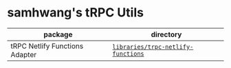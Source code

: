 # samhwang's tRPC Utils

| package                        | directory                                                                |
| ------------------------------ | ------------------------------------------------------------------------ |
| tRPC Netlify Functions Adapter | [`libraries/trpc-netlify-functions`](./libraries/trpc-netlify-functions) |
